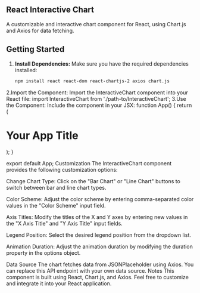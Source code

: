 ## React Interactive Chart

A customizable and interactive chart component for React, using Chart.js and Axios for data fetching.

## Getting Started

1. **Install Dependencies:**
   Make sure you have the required dependencies installed:

   ```bash
   npm install react react-dom react-chartjs-2 axios chart.js
2.Import the Component:
Import the InteractiveChart component into your React file:
import InteractiveChart from './path-to/InteractiveChart';
3.Use the Component:
Include the <InteractiveChart /> component in your JSX:
function App() {
  return (
    <div>
      <h1>Your App Title</h1>
      <InteractiveChart />
    </div>
  );
}

export default App;
Customization
The InteractiveChart component provides the following customization options:

Change Chart Type:
Click on the "Bar Chart" or "Line Chart" buttons to switch between bar and line chart types.

Color Scheme:
Adjust the color scheme by entering comma-separated color values in the "Color Scheme" input field.

Axis Titles:
Modify the titles of the X and Y axes by entering new values in the "X Axis Title" and "Y Axis Title" input fields.

Legend Position:
Select the desired legend position from the dropdown list.

Animation Duration:
Adjust the animation duration by modifying the duration property in the options object.

Data Source
The chart fetches data from JSONPlaceholder using Axios. You can replace this API endpoint with your own data source.
Notes
This component is built using React, Chart.js, and Axios.
Feel free to customize and integrate it into your React application.
